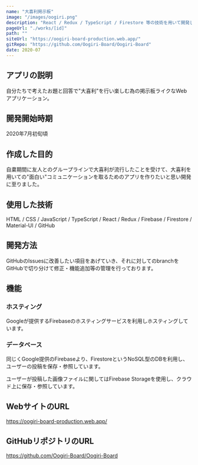 ```yaml
---
name: "大喜利掲示板"
image: "/images/oogiri.png"
description: "React / Redux / TypeScript / Firestore 等の技術を用いて開発した大喜利をする為の掲示板サイト"
pageUrl: "./works/[id]"
path: ""
siteUrl: "https://oogiri-board-production.web.app/"
gitRepo: "https://github.com/Oogiri-Board/Oogiri-Board"
date: 2020-07
---
```


## アプリの説明
自分たちで考えたお題と回答で"大喜利"を行い楽しむ為の掲示板ライクなWebアプリケーション。

## 開発開始時期
2020年7月初旬頃

## 作成した目的
自粛期間に友人とのグループラインで大喜利が流行したことを受けて、大喜利を用いての"面白い"コミュニケーションを取るためのアプリを作りたいと思い開発に至りました。

## 使用した技術
HTML / CSS / JavaScript / TypeScript / 
React / Redux / Firebase / Firestore / 
Material-UI / GitHub

## 開発方法
GitHubのIssuesに改善したい項目をあげていき、それに対してのbranchをGitHubで切り分けて修正・機能追加等の管理を行っております。

## 機能

### ホスティング
Googleが提供するFirebaseのホスティングサービスを利用しホスティングしています。

### データベース
同じくGoogle提供のFirebaseより、FirestoreというNoSQL型のDBを利用し、ユーザーの投稿を保存・参照しています。

ユーザーが投稿した画像ファイルに関してはFirebase Storageを使用し、クラウド上に保存・参照しています。

## WebサイトのURL
https://oogiri-board-production.web.app/

## GitHubリポジトリのURL
https://github.com/Oogiri-Board/Oogiri-Board